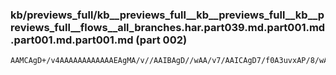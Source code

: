### kb/previews_full/kb__previews_full__kb__previews_full__kb__previews_full__flows__all_branches.har.part039.md.part001.md.part001.md.part001.md (part 002)

```md
AAMCAgD+/v4AAAAAAAAAAAAEAgMA/v//AAIBAgD//wAA/v7/AAICAgD7/f0A3uvxAP/8/wABAQAAAQAAAAAAAAD4/fwA9/j6AP7/CwD2+PkA9fz8APj9+QADAPwA8/oFAPX4Bw
```

```
